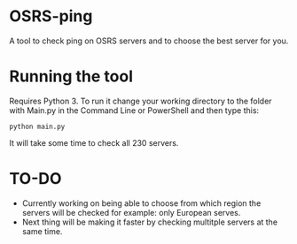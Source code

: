 # OSRS-ping

A tool to check ping on OSRS servers and to choose the best server for you.

# Running the tool

Requires Python 3.
To run it change your working directory to the folder with Main.py in the Command Line or PowerShell and then type this:
```
python main.py
```
It will take some time to check all 230 servers.


# TO-DO
* Currently working on being able to choose from which region the servers will be checked for example: only European serves.
* Next thing will be making it faster by checking multitple servers at the same time.
